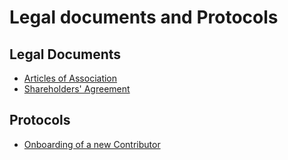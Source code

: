 # Legal documents and Protocols

## Legal Documents

- [Articles of Association](./AoA.md)
- [Shareholders' Agreement](./SHA.md)

## Protocols

- [Onboarding of a new Contributor](./protocols/001-onboarding/)
